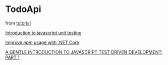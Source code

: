 # TodoApi
from [tutorial](https://docs.microsoft.com/en-us/aspnet/core/tutorials/first-web-api)

[Introduction to javascript unit testing](https://www.smashingmagazine.com/2012/06/introduction-to-javascript-unit-testing/)

[Improve *npm* usage with .NET Core](https://stackoverflow.com/a/37938373/41236)

[A GENTLE INTRODUCTION TO JAVASCRIPT TEST DRIVEN DEVELOPMENT: PART 1](https://jrsinclair.com/articles/2016/gentle-introduction-to-javascript-tdd-intro/)